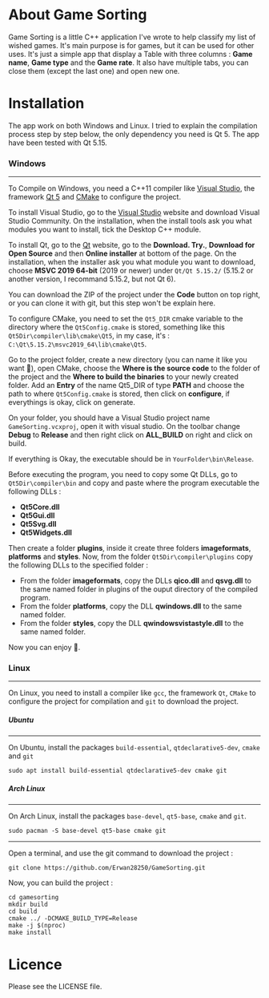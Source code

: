 # About Game Sorting

Game Sorting is a little C++ application I've wrote to help classify my list of wished games. It's main purpose is for games, but it can be used for other uses. It's just a simple app that display a Table with three columns : **Game name**, **Game type** and the **Game rate**. It also have multiple tabs, you can close them (except the last one) and open new one.

# Installation

The app work on both Windows and Linux. I tried to explain the compilation process step by step below, the only dependency you need is Qt 5. The app have been tested with Qt 5.15.

### Windows
-----------
To Compile on Windows, you need a C++11 compiler like [Visual Studio](https://visualstudio.microsoft.com/fr/), the framework [Qt 5](https://www.qt.io/) and [CMake](https://cmake.org/) to configure the project.

To install Visual Studio, go to the [Visual Studio](https://visualstudio.microsoft.com/fr/) website and download Visual Studio Community. On the installation, when the install tools ask you what modules you want to install, tick the Desktop C++ module.

To install Qt, go to the [Qt](https://www.qt.io/) website, go to the **Download. Try.**, **Download for Open Source** and then **Online installer** at bottom of the page. On the installation, when the installer ask you what module you want to download, choose **MSVC 2019 64-bit** (2019 or newer) under `Qt/Qt 5.15.2/` (5.15.2 or another version, I recommand 5.15.2, but not Qt 6).

You can download the ZIP of the project under the **Code** button on top right, or you can clone it with git, but this step won't be explain here.

To configure CMake, you need to set the `Qt5_DIR` cmake variable to the directory where the `Qt5Config.cmake` is stored, something like this `Qt5Dir\compiler\lib\cmake\Qt5`, in my case, it's : `C:\Qt\5.15.2\msvc2019_64\lib\cmake\Qt5`.

Go to the project folder, create a new directory (you can name it like you want :slightly_smiling_face:), open CMake, choose the **Where is the source code** to the folder of the project and the **Where to build the binaries** to your newly created folder. Add an **Entry** of the name Qt5_DIR of type **PATH** and choose the path to where `Qt5Config.cmake` is stored, then click on **configure**, if everythings is okay, click on generate.

On your folder, you should have a Visual Studio project name `GameSorting.vcxproj`, open it with visual studio. On the toolbar change **Debug** to **Release** and then right click on **ALL_BUILD** on right and click on build.

If everything is Okay, the executable should be in `YourFolder\bin\Release`.

Before executing the program, you need to copy some Qt DLLs, go to `Qt5Dir\compiler\bin` and copy and paste where the program executable the following DLLs :
- **Qt5Core.dll**
- **Qt5Gui.dll**
- **Qt5Svg.dll**
- **Qt5Widgets.dll**

Then create a folder **plugins**, inside it create three folders **imageformats**, **platforms** and **styles**.
Now, from the folder `Qt5Dir\compiler\plugins` copy the following DLLs to the specified folder :
- From the folder **imageformats**, copy the DLLs **qico.dll** and **qsvg.dll** to the same named folder in plugins of the ouput directory of the compiled program.
- From the folder **platforms**, copy the DLL **qwindows.dll** to the same named folder.
- From the folder **styles**, copy the DLL **qwindowsvistastyle.dll** to the same named folder.

Now you can enjoy :slightly_smiling_face:.

### Linux
---------
On Linux, you need to install a compiler like `gcc`, the framework `Qt`, `CMake` to configure the project for compilation and `git` to download the project.

##### Ubuntu
------------
On Ubuntu, install the packages `build-essential`, `qtdeclarative5-dev`, `cmake` and `git`
```
sudo apt install build-essential qtdeclarative5-dev cmake git
```

##### Arch Linux
----------------
On Arch Linux, install the packages `base-devel`, `qt5-base`, `cmake` and `git`.

```
sudo pacman -S base-devel qt5-base cmake git
```

--------------------------------------------------------------------------------------------------

Open a terminal, and use the git command to download the project :

```
git clone https://github.com/Erwan28250/GameSorting.git
```

Now, you can build the project :
```
cd gamesorting
mkdir build
cd build
cmake ../ -DCMAKE_BUILD_TYPE=Release
make -j $(nproc)
make install
```

# Licence
Please see the LICENSE file.

